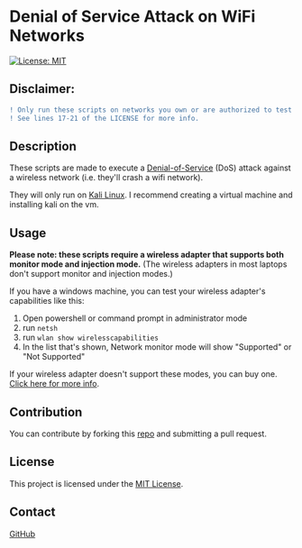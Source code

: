 # Denial of Service Attack on WiFi Networks

[![License: MIT](https://img.shields.io/badge/License-MIT-blue.svg)](https://opensource.org/licenses/MIT)

## Disclaimer:
```diff
! Only run these scripts on networks you own or are authorized to test!
! See lines 17-21 of the LICENSE for more info.
```

## Description

These scripts are made to execute a [Denial-of-Service](https://www.cisa.gov/news-events/news/understanding-denial-service-attacks) (DoS) attack against a wireless network (i.e. they'll crash a wifi network). 

They will only run on [Kali Linux](https://www.kali.org/). I recommend creating a virtual machine and installing kali on the vm.




## Usage

**Please note: these scripts require a wireless adapter that supports both monitor mode and injection mode.**
(The wireless adapters in most laptops don't support monitor and injection modes.)

If you have a windows machine, you can test your wireless adapter's capabilities like this:

1. Open powershell or command prompt in administrator mode
2. run `netsh`
3. run `wlan show wirelesscapabilities`
4. In the list that's shown, Network monitor mode will show "Supported" or "Not Supported"

If your wireless adapter doesn't support these modes, you can buy one. [Click here for more info](https://null-byte.wonderhowto.com/how-to/select-field-tested-kali-linux-compatible-wireless-adapter-0180076/).



## Contribution
You can contribute by forking this [repo](https://github.com/jroller33/WiFi_DoS_Attack) and submitting a pull request.

## License
This project is licensed under the [MIT License](./LICENSE).

## Contact
[GitHub](https://github.com/jroller33)

